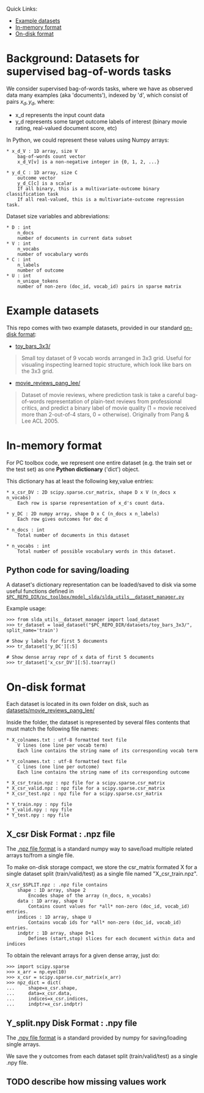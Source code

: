 Quick Links:

* [Example datasets](#example-datasets)
* [In-memory format](#in-memory-format)
* [On-disk format](#on-disk-format)

# Background: Datasets for supervised bag-of-words tasks

We consider supervised bag-of-words tasks, where we have as observed data many examples (aka 'documents'), indexed by 'd', which consist of pairs $x_d, y_d$, where:

* x_d represents the input count data
* y_d represents some target outcome labels of interest (binary movie rating, real-valued document score, etc)

In Python, we could represent these values using Numpy arrays:
```
* x_d_V : 1D array, size V
    bag-of-words count vector
    x_d_V[v] is a non-negative integer in {0, 1, 2, ...}

* y_d_C : 1D array, size C
    outcome vector
    y_d_C[c] is a scalar
    If all binary, this is a multivariate-outcome binary classification task
    If all real-valued, this is a multivariate-outcome regression task.
```

Dataset size variables and abbreviations:
```
* D : int 
    n_docs
    number of documents in current data subset
* V : int
    n_vocabs
    number of vocabulary words
* C : int
    n_labels
    number of outcome
* U : int
    n_unique_tokens
    number of non-zero (doc_id, vocab_id) pairs in sparse matrix
```


# Example datasets

This repo comes with two example datasets, provided in our standard [on-disk format](#on-disk-format):

* [toy_bars_3x3/](https://github.com/dtak/prediction-constrained-topic-models/tree/master/datasets/toy_bars_3x3/)

> Small toy dataset of 9 vocab words arranged in 3x3 grid. Useful for visualing inspecting learned topic structure, which look like bars on the 3x3 grid.

* [movie_reviews_pang_lee/](https://github.com/dtak/prediction-constrained-topic-models/tree/master/datasets/movie_reviews_pang_lee/)

> Dataset of movie reviews, where prediction task is take a careful bag-of-words representation of plain-text reviews from professional critics, and predict a binary label of movie quality (1 = movie received more than 2-out-of-4 stars, 0 = otherwise). Originally from Pang & Lee ACL 2005.


# In-memory format

For PC toolbox code, we represent one entire dataset (e.g. the train set or the test set) as one **Python dictionary** ('dict') object.

This dictionary has at least the following key,value entries:
```
* x_csr_DV : 2D scipy.sparse.csr_matrix, shape D x V (n_docs x n_vocabs)
    Each row is sparse representation of x_d's count data.

* y_DC : 2D numpy array, shape D x C (n_docs x n_labels)
    Each row gives outcomes for doc d

* n_docs : int
    Total number of documents in this dataset
    
* n_vocabs : int
    Total number of possible vocabulary words in this dataset.
```

## Python code for saving/loading

A dataset's dictionary representation can be loaded/saved to disk via some useful functions defined in [`$PC_REPO_DIR/pc_toolbox/model_slda/slda_utils__dataset_manager.py`](https://github.com/dtak/prediction-constrained-topic-models/tree/master/pc_toolbox/model_slda/slda_utils__dataset_manager.py)

Example usage:
```
>>> from slda_utils__dataset_manager import load_dataset
>>> tr_dataset = load_dataset("$PC_REPO_DIR/datasets/toy_bars_3x3/", split_name='train')

# Show y labels for first 5 documents
>>> tr_dataset['y_DC'][:5]

# Show dense array repr of x data of first 5 documents
>>> tr_dataset['x_csr_DV'][:5].toarray()

```


# On-disk format

Each dataset is located in its own folder on disk, such as [datasets/movie_reviews_pang_lee/](https://github.com/dtak/prediction-constrained-topic-models/tree/master/datasets/movie_reviews_pang_lee)

Inside the folder, the dataset is represented by several files contents that must match the following file names:

```
* X_colnames.txt : utf-8 formatted text file
    V lines (one line per vocab term)
    Each line contains the string name of its corresponding vocab term

* Y_colnames.txt : utf-8 formatted text file
    C lines (one line per outcome)
    Each line contains the string name of its corresponding outcome

* X_csr_train.npz : npz file for a scipy.sparse.csr_matrix
* X_csr_valid.npz : npz file for a scipy.sparse.csr_matrix
* X_csr_test.npz : npz file for a scipy.sparse.csr_matrix

* Y_train.npy : npy file
* Y_valid.npy : npy file
* Y_test.npy : npy file
```


## X_csr Disk Format : .npz file

The [.npz file format](https://docs.scipy.org/doc/numpy/reference/generated/numpy.savez.html) is a standard numpy way to save/load multiple related arrays to/from a single file.

To make on-disk storage compact, we store the csr_matrix formated X for a single dataset split (train/valid/test) as a single file named "X_csr_train.npz".

```
X_csr_$SPLIT.npz : .npz file contains
    shape : 1D array, shape 2
        Encodes shape of the array (n_docs, n_vocabs)
    data : 1D array, shape U
        Contains count values for *all* non-zero (doc_id, vocab_id) entries.
    indices : 1D array, shape U
        Contains vocab ids for *all* non-zero (doc_id, vocab_id) entries.
    indptr : 1D array, shape D+1
        Defines (start,stop) slices for each document within data and indices
```

To obtain the relevant arrays for a given dense array, just do:
```
>>> import scipy.sparse
>>> x_arr = np.eye(10)
>>> x_csr = scipy.sparse.csr_matrix(x_arr)
>>> npz_dict = dict(
...     shape=x_csr.shape,
...     data=x_csr.data,
...     indices=x_csr.indices,
...     indptr=x_csr.indptr)
```
## Y_split.npy Disk Format : .npy file

The [.npy file format](https://docs.scipy.org/doc/numpy-dev/neps/npy-format.html) is a standard provided by numpy for saving/loading single arrays.

We save the y outcomes from each dataset split (train/valid/test) as a single .npy file.



## TODO describe how missing values work
